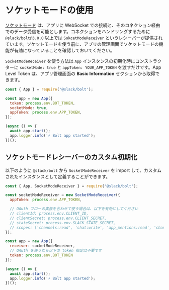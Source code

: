 # ソケットモードの使用

[ソケットモード](/apis/events-api/using-socket-mode) は、アプリに WebSocket での接続と、そのコネクション経由でのデータ受信を可能とします。コネクションをハンドリングするために `@slack/bolt@3.0.0` 以上では `SokcetModeReceiver` というレシーバーが提供されています。ソケットモードを使う前に、アプリの管理画面でソケットモードの機能が有効になっていることを確認しておいてください。

`SocketModeReceiver` を使う方法は `App` インスタンスの初期化時にコンストラクターに `socketMode: true` と `appToken: YOUR_APP_TOKEN` を渡すだけです。App Level Token は、アプリ管理画面の **Basic Information** セクションから取得できます。

```javascript
const { App } = require('@slack/bolt');

const app = new App({
  token: process.env.BOT_TOKEN,
  socketMode: true,
  appToken: process.env.APP_TOKEN,
});

(async () => {
  await app.start();
  app.logger.info('⚡️ Bolt app started');
})();
```

## ソケットモードレシーバーのカスタム初期化

以下のように `@slack/bolt` から `SocketModeReceiver` を import して、カスタムされたインスタンスとして定義することができます。

```javascript
const { App, SocketModeReceiver } = require('@slack/bolt');

const socketModeReceiver = new SocketModeReceiver({
  appToken: process.env.APP_TOKEN,

  // OAuth フローの実装を合わせて使う場合は、以下を有効にしてください
  // clientId: process.env.CLIENT_ID,
  // clientSecret: process.env.CLIENT_SECRET,
  // stateSecret: process.env.SLACK_STATE_SECRET,
  // scopes: ['channels:read', 'chat:write', 'app_mentions:read', 'channels:manage', 'commands'],
});

const app = new App({
  receiver: socketModeReceiver,
  // OAuth を使うなら以下の token 指定は不要です
  token: process.env.BOT_TOKEN
});

(async () => {
  await app.start();
  app.logger.info('⚡️ Bolt app started');
})();
```
